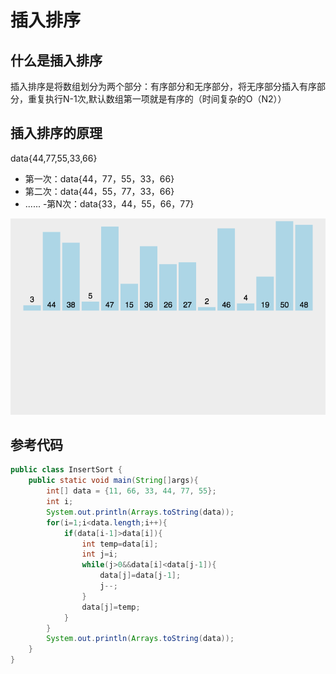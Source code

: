 # 插入排序

## 什么是插入排序
插入排序是将数组划分为两个部分：有序部分和无序部分，将无序部分插入有序部分，重复执行N-1次,默认数组第一项就是有序的（时间复杂的O（N2））

## 插入排序的原理
data{44,77,55,33,66}
- 第一次：data{44，77，55，33，66}
- 第二次：data{44，55，77，33，66}
- ......
-第N次：data{33，44，55，66，77}

<img src="../../assets/insert-sort.gif" />

## 参考代码
```java
public class InsertSort {
    public static void main(String[]args){
        int[] data = {11, 66, 33, 44, 77, 55};
        int i;
        System.out.println(Arrays.toString(data));
        for(i=1;i<data.length;i++){
            if(data[i-1]>data[i]){
                int temp=data[i];
                int j=i;
                while(j>0&&data[i]<data[j-1]){
                    data[j]=data[j-1];
                    j--;
                }
                data[j]=temp;
            }
        }
        System.out.println(Arrays.toString(data));
    }
}
```